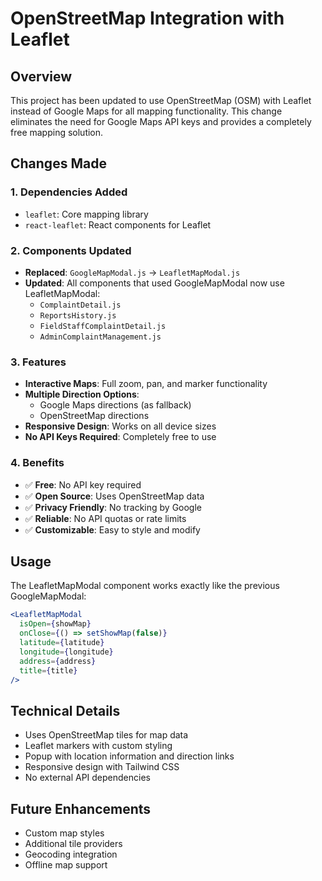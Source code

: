 # OpenStreetMap Integration with Leaflet

## Overview
This project has been updated to use OpenStreetMap (OSM) with Leaflet instead of Google Maps for all mapping functionality. This change eliminates the need for Google Maps API keys and provides a completely free mapping solution.

## Changes Made

### 1. Dependencies Added
- `leaflet`: Core mapping library
- `react-leaflet`: React components for Leaflet

### 2. Components Updated
- **Replaced**: `GoogleMapModal.js` → `LeafletMapModal.js`
- **Updated**: All components that used GoogleMapModal now use LeafletMapModal:
  - `ComplaintDetail.js`
  - `ReportsHistory.js`
  - `FieldStaffComplaintDetail.js`
  - `AdminComplaintManagement.js`

### 3. Features
- **Interactive Maps**: Full zoom, pan, and marker functionality
- **Multiple Direction Options**: 
  - Google Maps directions (as fallback)
  - OpenStreetMap directions
- **Responsive Design**: Works on all device sizes
- **No API Keys Required**: Completely free to use

### 4. Benefits
- ✅ **Free**: No API key required
- ✅ **Open Source**: Uses OpenStreetMap data
- ✅ **Privacy Friendly**: No tracking by Google
- ✅ **Reliable**: No API quotas or rate limits
- ✅ **Customizable**: Easy to style and modify

## Usage
The LeafletMapModal component works exactly like the previous GoogleMapModal:

```jsx
<LeafletMapModal
  isOpen={showMap}
  onClose={() => setShowMap(false)}
  latitude={latitude}
  longitude={longitude}
  address={address}
  title={title}
/>
```

## Technical Details
- Uses OpenStreetMap tiles for map data
- Leaflet markers with custom styling
- Popup with location information and direction links
- Responsive design with Tailwind CSS
- No external API dependencies

## Future Enhancements
- Custom map styles
- Additional tile providers
- Geocoding integration
- Offline map support

